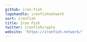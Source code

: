 ```yaml
---
github: iron-fish
logohandle: ironfishnetwork
sort: ironfish
title: Iron Fish
twitter: ironfishcrypto
website: 'https://ironfish.network/'
---
```

